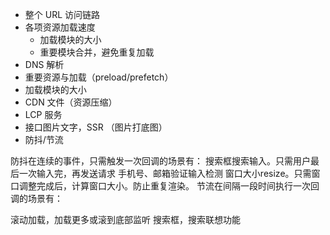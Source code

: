 - 整个 URL 访问链路
- 各项资源加载速度
  - 加载模块的大小
  - 重要模块合并，避免重复加载
- DNS 解析
- 重要资源与加载（preload/prefetch）
- 加载模块的大小
- CDN 文件（资源压缩）
- LCP 服务
- 接口图片文字，SSR （图片打底图）
- 防抖/节流

防抖在连续的事件，只需触发一次回调的场景有：
搜索框搜索输入。只需用户最后一次输入完，再发送请求
手机号、邮箱验证输入检测
窗口大小resize。只需窗口调整完成后，计算窗口大小。防止重复渲染。
节流在间隔一段时间执行一次回调的场景有：

滚动加载，加载更多或滚到底部监听
搜索框，搜索联想功能
